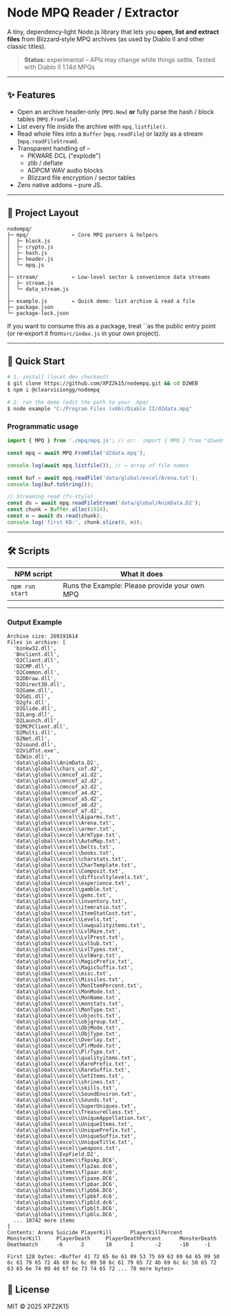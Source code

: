 # Node MPQ Reader / Extractor

A tiny, dependency‑light Node.js library that lets you **open, list and extract files** from Blizzard‐style MPQ archives (as used by Diablo II and other classic titles).

> **Status:** experimental – APIs may change while things settle. Tested with Diablo II 1.14d MPQs

---

## ✨ Features

- Open an archive header‑only (`MPQ.New`) **or** fully parse the hash / block tables (`MPQ.FromFile`).
- List every file inside the archive with `mpq.listfile()`.
- Read whole files into a `Buffer` (`mpq.readFile`) or lazily as a stream (`mpq.readFileStream`).
- Transparent handling of –
  - PKWARE DCL ("explode")
  - zlib / deflate
  - ADPCM WAV audio blocks
  - Blizzard file encryption / sector tables
- Zero native addons – pure JS.

---

## 📁 Project Layout

```
nodempq/
├─ mpq/              ← Core MPQ parsers & helpers
│  ├─ block.js
│  ├─ crypto.js
│  ├─ hash.js
│  ├─ header.js
│  └─ mpq.js
│
├─ stream/           ← Low‑level sector & convenience data streams
│  ├─ stream.js
│  └─ data_stream.js
│
├─ example.js        ← Quick demo: list archive & read a file
├─ package.json
└─ package‑lock.json
```

If you want to consume this as a package, treat ``as the public entry point (or re‑export it from`src/index.js` in your own project).

---

## 🚀 Quick Start

```bash
# 1. install (local dev checkout)
$ git clone https://github.com/XPZ2k15/nodempq.git && cd D2WEB
$ npm i @clearvisiongg/nodempq

# 2. run the demo (edit the path to your .mpq)
$ node example "C:/Program Files (x86)/Diablo II/d2data.mpq"
```

### Programmatic usage

```js
import { MPQ } from './mpq/mpq.js'; // or:  import { MPQ } from "d2web";

const mpq = await MPQ.FromFile('d2data.mpq');

console.log(await mpq.listfile()); // → array of file names

const buf = await mpq.readFile('data/global/excel/Arena.txt');
console.log(buf.toString());

// Streaming read (fs‑style)
const ds = await mpq.readFileStream('data/global/AnimData.D2');
const chunk = Buffer.alloc(1024);
const n = await ds.read(chunk);
console.log('first KB:', chunk.slice(0, n));
```

---

## 🛠️ Scripts

| NPM script      | What it does                                  |
| --------------- | --------------------------------------------- |
| `npm run start` | Runs the Example: Please provide your own MPQ |

---

### Output Example

```terminal
Archive size: 269191614
Files in archive: [
  'binkw32.dll',
  'Bnclient.dll',
  'D2Client.dll',
  'D2CMP.dll',
  'D2Common.dll',
  'D2DDraw.dll',
  'D2Direct3D.dll',
  'D2Game.dll',
  'D2Gdi.dll',
  'D2gfx.dll',
  'D2Glide.dll',
  'D2Lang.dll',
  'D2Launch.dll',
  'D2MCPClient.dll',
  'D2Multi.dll',
  'D2Net.dll',
  'D2sound.dll',
  'D2VidTst.exe',
  'D2Win.dll',
  'data\\global\\AnimData.D2',
  'data\\global\\chars_cof.d2',
  'data\\global\\cmncof_a1.d2',
  'data\\global\\cmncof_a2.d2',
  'data\\global\\cmncof_a3.d2',
  'data\\global\\cmncof_a4.d2',
  'data\\global\\cmncof_a5.d2',
  'data\\global\\cmncof_a6.d2',
  'data\\global\\cmncof_a7.d2',
  'data\\global\\excel\\Aiparms.txt',
  'data\\global\\excel\\Arena.txt',
  'data\\global\\excel\\armor.txt',
  'data\\global\\excel\\ArmType.txt',
  'data\\global\\excel\\AutoMap.txt',
  'data\\global\\excel\\belts.txt',
  'data\\global\\excel\\books.txt',
  'data\\global\\excel\\charstats.txt',
  'data\\global\\excel\\CharTemplate.txt',
  'data\\global\\excel\\Composit.txt',
  'data\\global\\excel\\difficultylevels.txt',
  'data\\global\\excel\\experience.txt',
  'data\\global\\excel\\gamble.txt',
  'data\\global\\excel\\gems.txt',
  'data\\global\\excel\\inventory.txt',
  'data\\global\\excel\\itemratio.txt',
  'data\\global\\excel\\ItemStatCost.txt',
  'data\\global\\excel\\Levels.txt',
  'data\\global\\excel\\lowqualityitems.txt',
  'data\\global\\excel\\LvlMaze.txt',
  'data\\global\\excel\\LvlPrest.txt',
  'data\\global\\excel\\LvlSub.txt',
  'data\\global\\excel\\LvlTypes.txt',
  'data\\global\\excel\\LvlWarp.txt',
  'data\\global\\excel\\MagicPrefix.txt',
  'data\\global\\excel\\MagicSuffix.txt',
  'data\\global\\excel\\misc.txt',
  'data\\global\\excel\\Missiles.txt',
  'data\\global\\excel\\MonItemPercent.txt',
  'data\\global\\excel\\MonMode.txt',
  'data\\global\\excel\\MonName.txt',
  'data\\global\\excel\\monstats.txt',
  'data\\global\\excel\\MonType.txt',
  'data\\global\\excel\\objects.txt',
  'data\\global\\excel\\objgroup.txt',
  'data\\global\\excel\\ObjMode.txt',
  'data\\global\\excel\\ObjType.txt',
  'data\\global\\excel\\Overlay.txt',
  'data\\global\\excel\\PlrMode.txt',
  'data\\global\\excel\\PlrType.txt',
  'data\\global\\excel\\qualityitems.txt',
  'data\\global\\excel\\RarePrefix.txt',
  'data\\global\\excel\\RareSuffix.txt',
  'data\\global\\excel\\SetItems.txt',
  'data\\global\\excel\\shrines.txt',
  'data\\global\\excel\\skills.txt',
  'data\\global\\excel\\SoundEnviron.txt',
  'data\\global\\excel\\Sounds.txt',
  'data\\global\\excel\\SuperUniques.txt',
  'data\\global\\excel\\TreasureClass.txt',
  'data\\global\\excel\\UniqueAppellation.txt',
  'data\\global\\excel\\UniqueItems.txt',
  'data\\global\\excel\\UniquePrefix.txt',
  'data\\global\\excel\\UniqueSuffix.txt',
  'data\\global\\excel\\UniqueTitle.txt',
  'data\\global\\excel\\weapons.txt',
  'data\\global\\ExpField.D2',
  'data\\global\\items\\fkpskp.DC6',
  'data\\global\\items\\flp2ax.dc6',
  'data\\global\\items\\flpaar.dc6',
  'data\\global\\items\\flpaxe.DC6',
  'data\\global\\items\\flpbar.DC6',
  'data\\global\\items\\flpbbk.DC6',
  'data\\global\\items\\flpbkf.dc6',
  'data\\global\\items\\flpbld.dc6',
  'data\\global\\items\\flpblt.DC6',
  'data\\global\\items\\flpblu.DC6',
  ... 10742 more items
]
Contents: Arena Suicide PlayerKill      PlayerKillPercent       MonsterKill     PlayerDeath     PlayerDeathPercent      MonsterDeath
Deathmatch      -6      2       10      1       -2      -10     -1

First 128 bytes: <Buffer 41 72 65 6e 61 09 53 75 69 63 69 64 65 09 50 6c 61 79 65 72 4b 69 6c 6c 09 50 6c 61 79 65 72 4b 69 6c 6c 50 65 72 63 65 6e 74 09 4d 6f 6e 73 74 65 72 ... 78 more bytes>
```

## 📝 License

MIT © 2025 XPZ2K15
